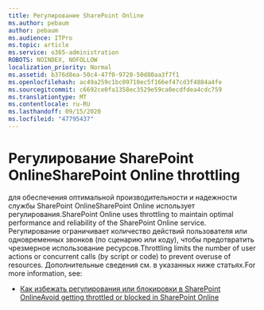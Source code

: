 ```yaml
---
title: Регулирование SharePoint Online
ms.author: pebaum
author: pebaum
ms.audience: ITPro
ms.topic: article
ms.service: o365-administration
ROBOTS: NOINDEX, NOFOLLOW
localization_priority: Normal
ms.assetid: b376d8ea-50c4-47f0-9720-50d80aa3f7f1
ms.openlocfilehash: ac49a259c1bc09710ec5f166ef47cd3f4884a4fe
ms.sourcegitcommit: c6692ce0fa1358ec3529e59ca0ecdfdea4cdc759
ms.translationtype: MT
ms.contentlocale: ru-RU
ms.lasthandoff: 09/15/2020
ms.locfileid: "47795437"
---
```

# <a name="sharepoint-online-throttling"></a><span data-ttu-id="f83a7-102">Регулирование SharePoint Online</span><span class="sxs-lookup"><span data-stu-id="f83a7-102">SharePoint Online throttling</span></span>

<span data-ttu-id="f83a7-103">для обеспечения оптимальной производительности и надежности службы SharePoint OnlineSharePoint Online использует регулирования.</span><span class="sxs-lookup"><span data-stu-id="f83a7-103">SharePoint Online uses throttling to maintain optimal performance and reliability of the SharePoint Online service.</span></span> <span data-ttu-id="f83a7-104">Регулирование ограничивает количество действий пользователя или одновременных звонков (по сценарию или коду), чтобы предотвратить чрезмерное использование ресурсов.</span><span class="sxs-lookup"><span data-stu-id="f83a7-104">Throttling limits the number of user actions or concurrent calls (by script or code) to prevent overuse of resources.</span></span> <span data-ttu-id="f83a7-105">Дополнительные сведения см. в указанных ниже статьях.</span><span class="sxs-lookup"><span data-stu-id="f83a7-105">For more information, see:</span></span>

- [<span data-ttu-id="f83a7-106">Как избежать регулирования или блокировки в SharePoint Online</span><span class="sxs-lookup"><span data-stu-id="f83a7-106">Avoid getting throttled or blocked in SharePoint Online</span></span>](https://docs.microsoft.com/sharepoint/dev/general-development/how-to-avoid-getting-throttled-or-blocked-in-sharepoint-online)
